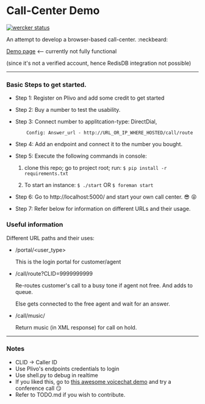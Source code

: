 Call-Center Demo
================
[![wercker status](https://app.wercker.com/status/87d785e8ae74f2f010b036369a4ae76c/m "wercker status")](https://app.wercker.com/project/bykey/87d785e8ae74f2f010b036369a4ae76c)

An attempt to develop a browser-based call-center. :neckbeard:

[Demo page](http://callcenter1.herokuapp.com/) <-- currently not fully functional 
      
(since it's not a verified account, hence RedisDB integration not possible)

***
### Basic Steps to get started.

* Step 1: Register on Plivo and add some credit to get started

* Step 2: Buy a number to test the usability.

* Step 3: Connect number to applitcation-type: DirectDial, 

       	  Config: Answer_url - http://URL_OR_IP_WHERE_HOSTED/call/route

* Step 4: Add an endpoint and connect it to the number you bought.

* Step 5: Execute the following commands in console:

  1. clone this repo; go to project root; run:
   ``` $ pip install -r requirements.txt ```

  2. To start an instance:
       ``` $ ./start ``` 
   OR 
	``` $ foreman start ```

* Step 6: Go to http://localhost:5000/ and start your own call center. :sunglasses: :stuck_out_tongue_closed_eyes:

* Step 7: Refer below for information on different URLs and their usage.

### Useful information

Different URL paths and their uses:
 
- /portal/<user_type>
  
  This is the login portal for customer/agent

- /call/route?CLID=9999999999
  
  Re-routes customer's call to a busy tone if agent not free. And adds to queue.

  Else gets connected to the free agent and wait for an answer.

- /call/music/

  Return music (in XML response) for call on hold.

***

### Notes

* CLID -> Caller ID
* Use Plivo's endpoints credentials to login
* Use shell.py to debug in realtime
* If you liked this, go to [this awesome voicechat demo](http://voicechatapi.com/) and try a conference call :smirk:
* Refer to TODO.md if you wish to contribute.